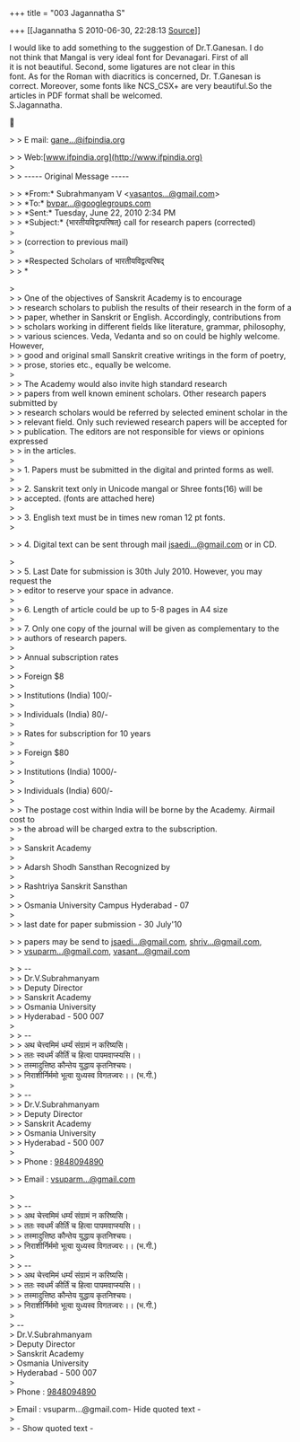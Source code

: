 +++
title = "003 Jagannatha S"

+++
[[Jagannatha S	2010-06-30, 22:28:13 [Source](https://groups.google.com/g/bvparishat/c/Pkq8KI_UnjY)]]



I would like to add something to the suggestion of Dr.T.Ganesan. I do  
not think that Mangal is very ideal font for Devanagari. First of all  
it is not beautiful. Second, some ligatures are not clear in this  
font. As for the Roman with diacritics is concerned, Dr. T.Ganesan is  
correct. Moreover, some fonts like NCS_CSX+ are very beautiful.So the  
articles in PDF format shall be welcomed.  
S.Jagannatha.



\> \> E mail: [gane...@ifpindia.org]()

  
\> \> Web:[www.ifpindia.org](http://www.ifpindia.org)  
\>  
\> \> ----- Original Message -----  

\> \> \*From:\* Subrahmanyam V \<[vasantos...@gmail.com]()\>  
\> \> \*To:\* [bvpar...@googlegroups.com]()  
\> \> \*Sent:\* Tuesday, June 22, 2010 2:34 PM  
\> \> \*Subject:\* {भारतीयविद्वत्परिषत्} call for research papers (corrected)  
\>  
\> \> (correction to previous mail)  
\>  
\> \> \*Respected Scholars of भारतीयविद्वत्परिषद्  
\> \> \*

  
\>  
\> \>         One of the objectives of Sanskrit Academy is to encourage  
\> \> research scholars to publish the results of their research in the form of a  
\> \> paper, whether in Sanskrit or English. Accordingly, contributions from  
\> \> scholars working in different fields like literature, grammar, philosophy,  
\> \> various sciences. Veda, Vedanta and so on could be highly welcome. However,  
\> \> good and original small Sanskrit creative writings in the form of poetry,  
\> \> prose, stories etc., equally be welcome.  
\>  
\> \>         The Academy would also invite high standard research  
\> \> papers from well known eminent scholars. Other research papers submitted by  
\> \> research scholars would be referred by selected eminent scholar in the  
\> \> relevant field. Only such reviewed research papers will be accepted for  
\> \> publication. The editors are not responsible for views or opinions expressed  
\> \> in the articles.  
\>  
\> \> 1. Papers must be submitted in the digital and printed forms as well.  
\>  
\> \> 2. Sanskrit text only in Unicode mangal or Shree fonts(16) will be  
\> \> accepted. (fonts are attached here)  
\>  
\> \> 3. English text must be in times new roman 12 pt fonts.  
\>  

\> \> 4. Digital text can be sent through mail [jsaedi...@gmail.com]() or in CD.

  
\>  
\> \> 5. Last Date for submission is 30th July 2010. However, you may request the  
\> \> editor to reserve your space in advance.  
\>  
\> \> 6. Length of article could be up to 5-8 pages in A4 size  
\>  
\> \> 7. Only one copy of the journal will be given as complementary to the  
\> \> authors of research papers.  
\>  
\> \> Annual subscription rates  
\>  
\> \> Foreign                $8  
\>  
\> \> Institutions (India)         100/-  
\>  
\> \> Individuals (India)         80/-  
\>  
\> \> Rates for subscription for 10 years  
\>  
\> \> Foreign                $80  
\>  
\> \> Institutions (India)         1000/-  
\>  
\> \> Individuals (India)         600/-  
\>  
\> \> The postage cost within India will be borne by the Academy. Airmail cost to  
\> \> the abroad will be charged extra to the subscription.  
\>  
\> \> Sanskrit Academy  
\>  
\> \> Adarsh Shodh Sansthan Recognized by  
\>  
\> \> Rashtriya Sanskrit Sansthan  
\>  
\> \> Osmania University Campus Hyderabad - 07  
\>  
\> \> last date for paper submission - 30 July'10  

\> \> papers may be send to [jsaedi...@gmail.com](), [shriv...@gmail.com](),  
\> \> [vsuparm...@gmail.com](), [vasant...@gmail.com]()

  
\> \> --  
\> \> Dr.V.Subrahmanyam  
\> \>  Deputy Director  
\> \>  Sanskrit Academy  
\> \>  Osmania University  
\> \>  Hyderabad - 500 007  
\>  
\> \> --  
\> \> अथ चेत्त्वमिमं धर्म्यं संग्रामं न करिष्यसि।  
\> \> ततः स्वधर्मं कीर्तिं च हित्वा पापमवाप्स्यसि।।  
\> \> तस्मादुत्तिष्ठ कौन्तेय युद्धाय कृतनिश्चयः।  
\> \> निराशीर्निर्ममो भूत्वा युध्यस्व विगतज्वरः।। (भ.गी.)  
\>  
\> \> --  
\> \> Dr.V.Subrahmanyam  
\> \>  Deputy Director  
\> \>  Sanskrit Academy  
\> \>  Osmania University  
\> \>  Hyderabad - 500 007  
\>  
\> \> Phone : [9848094890](tel:(984)%20809-4890)  

\> \> Email : [vsuparm...@gmail.com]()

  
\>  
\> \> --  
\> \> अथ चेत्त्वमिमं धर्म्यं संग्रामं न करिष्यसि।  
\> \> ततः स्वधर्मं कीर्तिं च हित्वा पापमवाप्स्यसि।।  
\> \> तस्मादुत्तिष्ठ कौन्तेय युद्धाय कृतनिश्चयः।  
\> \> निराशीर्निर्ममो भूत्वा युध्यस्व विगतज्वरः।। (भ.गी.)  
\>  
\> \> --  
\> \> अथ चेत्त्वमिमं धर्म्यं संग्रामं न करिष्यसि।  
\> \> ततः स्वधर्मं कीर्तिं च हित्वा पापमवाप्स्यसि।।  
\> \> तस्मादुत्तिष्ठ कौन्तेय युद्धाय कृतनिश्चयः।  
\> \> निराशीर्निर्ममो भूत्वा युध्यस्व विगतज्वरः।। (भ.गी.)  
\>  
\> --  
\> Dr.V.Subrahmanyam  
\>  Deputy Director  
\>  Sanskrit Academy  
\>  Osmania University  
\>  Hyderabad - 500 007  
\>  
\> Phone : [9848094890](tel:(984)%20809-4890)  

\> Email : vsuparm...@gmail.com- Hide quoted text -  
\>  
\> - Show quoted text -

